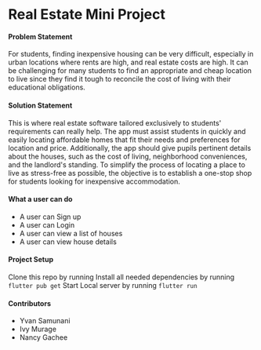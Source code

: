 # Real Estate Mini Project

#### Problem Statement
For students, finding inexpensive housing can be very difficult, especially in urban locations where rents are high, and real estate costs are high. It can be challenging for many students to find an appropriate and cheap location to live since they find it tough to reconcile the cost of living with their educational obligations. 


#### Solution Statement
This is where real estate software tailored exclusively to students' requirements can really help. The app must assist students in quickly and easily locating affordable homes that fit their needs and preferences for location and price. Additionally, the app should give pupils pertinent details about the houses, such as the cost of living, neighborhood conveniences, and the landlord's standing. To simplify the process of locating a place to live as stress-free as possible, the objective is to establish a one-stop shop for students looking for inexpensive accommodation.

#### What  a user can do
* A user can Sign up
* A user can Login
* A user can view a list of houses
* A user can view house details


#### Project Setup

Clone this repo by running 
Install all needed dependencies by running ```flutter pub get```
Start Local server by running ```flutter run```


#### Contributors
* Yvan Samunani
* Ivy Murage
* Nancy Gachee


